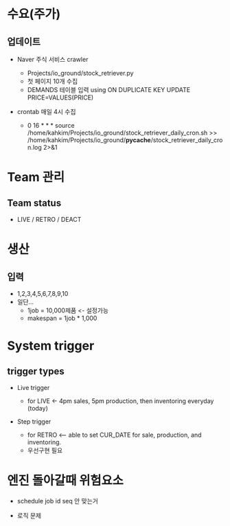 # 수요(주가)

## 업데이트

* Naver 주식 서비스 crawler
    * Projects/io_ground/stock_retriever.py
    * 첫 페이지 10개 수집
    * DEMANDS 테이블 입력 using ON DUPLICATE KEY UPDATE PRICE=VALUES(PRICE)

* crontab 매일 4시 수집
    * 0 16 * * * source /home/kahkim/Projects/io_ground/stock_retriever_daily_cron.sh >> /home/kahkim/Projects/io_ground/__pycache__/stock_retriever_daily_cron.log 2>&1

# Team 관리

## Team status

* LIVE / RETRO / DEACT


# 생산

## 입력
* 1,2,3,4,5,6,7,8,9,10
* 일단...
    * 1job = 10,000제품 <- 설정가능
    * makespan = 1job * 1,000


# System trigger

## trigger types

* Live trigger
    * for LIVE <- 4pm sales, 5pm production, then inventoring everyday (today)

* Step trigger
    * for RETRO <-- able to set CUR_DATE for sale, production, and inventoring.
    * 우선구현 필요

# 엔진 돌아갈때 위험요소

* schedule job id seq 안 맞는거

* 로직 문제
